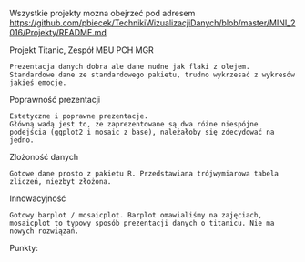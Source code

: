 Wszystkie projekty można obejrzeć pod adresem 
https://github.com/pbiecek/TechnikiWizualizacjiDanych/blob/master/MINI_2016/Projekty/README.md


Projekt Titanic, Zespół MBU PCH MGR

	Prezentacja danych dobra ale dane nudne jak flaki z olejem. Standardowe dane ze standardowego pakietu, trudno wykrzesać z wykresów jakieś emocje.

Poprawność prezentacji

	Estetyczne i poprawne prezentacje. 
	Główną wadą jest to, że zaprezentowane są dwa różne niespójne podejścia (ggplot2 i mosaic z base), należałoby się zdecydować na jedno.

Złożoność danych

	Gotowe dane prosto z pakietu R. Przedstawiana trójwymiarowa tabela zliczeń, niezbyt złożona.

Innowacyjność

	Gotowy barplot / mosaicplot. Barplot omawialiśmy na zajęciach, mosaicplot to typowy sposób prezentacji danych o titanicu. Nie ma nowych rozwiązań.



Punkty:

